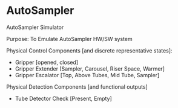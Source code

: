 # AutoSampler
AutoSampler Simulator

Purpose: To Emulate AutoSampler HW/SW system

Physical Control Components [and discrete representative states]:
- Gripper [opened, closed]
- Gripper Extender [Sampler, Carousel, Riser Space, Warmer]
- Gripper Escalator [Top, Above Tubes, Mid Tube, Sampler]

Physical Detection Components [and functional outputs]
- Tube Detector Check [Present, Empty]
